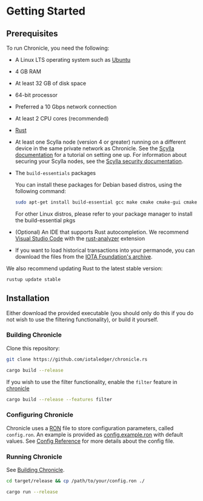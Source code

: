 # Getting Started

## Prerequisites

To run Chronicle, you need the following:

- A Linux LTS operating system such as [Ubuntu](https://ubuntu.com/download#download)

- 4 GB RAM

- At least 32 GB of disk space

- 64-bit processor

- Preferred a 10 Gbps network connection

- At least 2 CPU cores (recommended)

- [Rust](https://www.rust-lang.org/tools/install)

- At least one Scylla node (version 4 or greater) running on a different device in the same private network as Chronicle. See the [Scylla documentation](https://docs.scylladb.com/getting-started/) for a tutorial on setting one up. For information about securing your Scylla nodes, see the [Scylla security documentation](https://docs.scylladb.com/operating-scylla/security/).

- The `build-essentials` packages

    You can install these packages for Debian based distros, using the following command:

    ```bash
    sudo apt-get install build-essential gcc make cmake cmake-gui cmake-curses-gui pkg-config openssl libssl-dev
    ```
    For other Linux distros, please refer to your package manager to install the build-essential pkgs

- (Optional) An IDE that supports Rust autocompletion. We recommend [Visual Studio Code](https://code.visualstudio.com/Download) with the [rust-analyzer](https://marketplace.visualstudio.com/items?itemName=matklad.rust-analyzer) extension

- If you want to load historical transactions into your permanode, you can download the files from the [IOTA Foundation's archive](https://dbfiles.iota.org/?prefix=mainnet/history/).

We also recommend updating Rust to the latest stable version:

```bash
rustup update stable
```

## Installation

Either download the provided executable (you should only do this if you do not wish to use the filtering functionality), or build it yourself.

### Building Chronicle

Clone this repository:

```bash
git clone https://github.com/iotaledger/chronicle.rs
```

```bash
cargo build --release
```

If you wish to use the filter functionality, enable the `filter` feature in [chronicle](chronicle/Cargo.toml)

```bash
cargo build --release --features filter
```

### Configuring Chronicle

Chronicle uses a [RON](https://github.com/ron-rs/ron) file to store configuration parameters, called `config.ron`. An example is provided as [config.example.ron](config.example.ron) with default values. See <a href="#config-reference">Config Reference</a> for more details about the config file.

### Running Chronicle

See [Building Chronicle](#Building-Chronicle).


```bash
cd target/release && cp /path/to/your/config.ron ./
```

```bash
cargo run --release
```